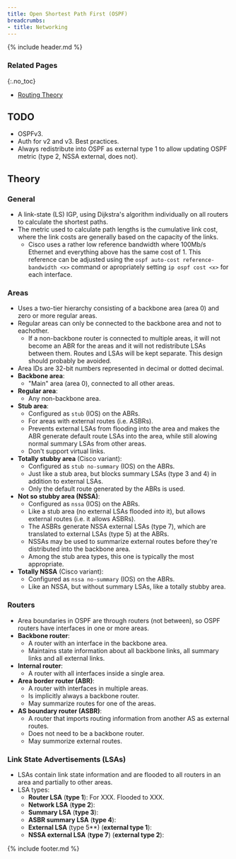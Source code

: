 ```yaml
---
title: Open Shortest Path First (OSPF)
breadcrumbs:
- title: Networking
---
```

{% include header.md %}

### Related Pages
{:.no_toc}

- [Routing Theory](/networking/routing/)

## TODO

- OSPFv3.
- Auth for v2 and v3. Best practices.
- Always redistribute into OSPF as external type 1 to allow updating OSPF metric (type 2, NSSA external, does not).



## Theory

### General

- A link-state (LS) IGP, using Dijkstra's algorithm individually on all routers to calculate the shortest paths.
- The metric used to calculate path lengths is the cumulative link cost, where the link costs are generally based on the capacity of the links.
    - Cisco uses a rather low reference bandwidth where 100Mb/s Ethernet and everything above has the same cost of 1. This reference can be adjusted using the `ospf auto-cost reference-bandwidth <x>` command or apropriately setting `ip ospf cost <x>` for each interface.

### Areas

- Uses a two-tier hierarchy consisting of a backbone area (area 0) and zero or more regular areas.
- Regular areas can only be connected to the backbone area and not to eachother.
    - If a non-backbone router is connected to multiple areas, it will not become an ABR for the areas and it will not redistribute LSAs between them. Routes and LSAs will be kept separate. This design should probably be avoided.
- Area IDs are 32-bit numbers represented in decimal or dotted decimal.
- **Backbone area**:
    - "Main" area (area 0), connected to all other areas.
- **Regular area**:
    - Any non-backbone area.
- **Stub area**:
    - Configured as `stub` (IOS) on the ABRs.
    - For areas with external routes (i.e. ASBRs).
    - Prevents external LSAs from flooding into the area and makes the ABR generate default route LSAs into the area, while still alowing normal summary LSAs from other areas.
    - Don't support virtual links.
- **Totally stubby area** (Cisco variant):
    - Configured as `stub no-summary` (IOS) on the ABRs.
    - Just like a stub area, but blocks summary LSAs (type 3 and 4) in addition to external LSAs.
    - Only the default route generated by the ABRs is used.
- **Not so stubby area (NSSA)**:
    - Configured as `nssa` (IOS) on the ABRs.
    - Like a stub area (no external LSAs flooded *into* it), but allows external routes (i.e. it allows ASBRs).
    - The ASBRs generate NSSA external LSAs (type 7), which are translated to external LSAs (type 5) at the ABRs.
    - NSSAs may be used to summarize external routes before they're distributed into the backbone area.
    - Among the stub area types, this one is typically the most appropriate.
- **Totally NSSA** (Cisco variant):
    - Configured as `nssa no-summary` (IOS) on the ABRs.
    - Like an NSSA, but without summary LSAs, like a totally stubby area.

### Routers

- Area boundaries in OSPF are through routers (not between), so OSPF routers have interfaces in one or more areas.
- **Backbone router**:
    - A router with an interface in the backbone area.
    - Maintains state information about all backbone links, all summary links and all external links.
- **Internal router**:
    - A router with all interfaces inside a single area.
- **Area border router (ABR)**:
    - A router with interfaces in multiple areas.
    - Is implicitly always a backbone router.
    - May summarize routes for one of the areas.
- **AS boundary router (ASBR)**:
    - A router that imports routing information from another AS as external routes.
    - Does not need to be a backbone router.
    - May summorize external routes.

### Link State Advertisements (LSAs)

- LSAs contain link state information and are flooded to all routers in an area and partially to other areas.
- LSA types:
    - **Router LSA** (**type 1**): For XXX. Flooded to XXX.
    - **Network LSA** (**type 2**):
    - **Summary LSA** (**type 3**):
    - **ASBR summary LSA** (**type 4**):
    - **External LSA** (type 5**) (**external type 1**):
    - **NSSA external LSA** (**type 7**) (**external type 2**):

{% include footer.md %}
